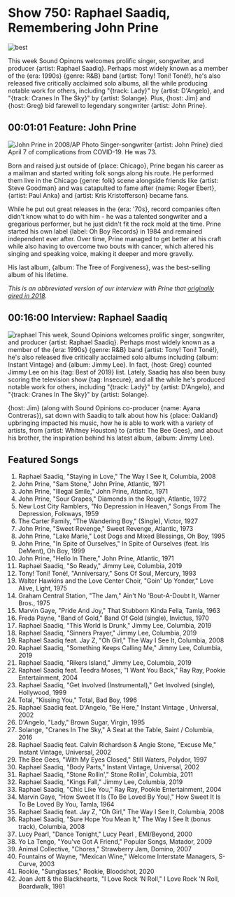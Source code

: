 

# Show 750: Raphael Saadiq, Remembering John Prine

![best](https://sound-images.s3.amazonaws.com/images/2020/raph.jpg)

This week Sound Opinons welcomes prolific singer, songwriter, and producer {artist: Raphael Saadiq}. Perhaps most widely known as a member of the {era: 1990s} {genre: R&B} band {artist: Tony! Toni! Toné!}, he's also released five critically acclaimed solo albums, all the while producing notable work for others, including "{track: Lady}" by {artist: D'Angelo}, and "{track: Cranes In The Sky}" by {artist: Solange}. Plus, {host: Jim} and {host: Greg} bid farewell to legendary songwriter {artist: John Prine}.


## 00:01:01 Feature: John Prine
![John Prine in 2008/AP Photo](https://sound-images.s3.amazonaws.com/images/2020/prine.jpg)
Singer-songwriter {artist: John Prine} died April 7 of complications from COVID-19. 
He was 73. 

Born and raised just outside of {place: Chicago}, Prine began his career as a mailman and started writing folk songs along his route. He performed them live in the Chicago {genre: folk} scene alongside friends like {artist: Steve Goodman} and was catapulted to fame after {name: Roger Ebert}, {artist: Paul Anka} and {artist: Kris Kristofferson} became fans. 

While he put out great releases in the {era: '70s}, record companies often didn't know what to do with him - he was a talented songwriter and a gregarious performer, but he just didn't fit the rock mold at the time. Prine started his own label {label: Oh Boy Records} in 1984 and remained independent ever after. Over time, Prine managed to get better at his craft while also having to overcome two bouts with cancer, which altered his singing and speaking voice, making it deeper and more gravelly. 

His last album, {album: The Tree of Forgiveness}, was the best-selling album of his lifetime. 

*This is an abbreviated version of our interview with Prine that [originally aired in 2018](https://soundopinions.org/show/651/#johnprine).*

## 00:16:00 Interview: Raphael Saadiq

![raphael](https://s3.amazonaws.com/sound-images/images/2020/Raphael%20Saadiq.jpg)
This week, Sound Opinions welcomes prolific singer, songwriter, and producer {artist: Raphael Saadiq}. Perhaps most widely known as a member of the {era: 1990s} {genre: R&B} band {artist: Tony! Toni! Toné!}, he's also released five critically acclaimed solo albums including {album: Instant Vintage} and {album: Jimmy Lee}. In fact, {host: Greg} counted Jimmy Lee on his {tag: Best of 2019} list.  Lately, Saadiq has also been busy scoring the television show {tag: Insecure}, and all the while he's produced notable work for others, including "{track: Lady}" by {artist: D'Angelo}, and "{track: Cranes In The Sky}" by {artist: Solange}. 

{host: Jim} (along with Sound Opinions co-producer {name: Ayana Contreras}), sat down with Saadiq to talk about how his {place: Oakland} upbringing impacted his music, how he is able to work with a variety of artists, from {artist: Whitney Houston} to {artist: The Bee Gees}, and about his brother, the inspiration behind his latest album, {album: Jimmy Lee}. 


## Featured Songs
1. Raphael Saadiq, "Staying in Love," The Way I See It, Columbia, 2008
1. John Prine, "Sam Stone," John Prine, Atlantic, 1971
1. John Prine, "Illegal Smile," John Prine, Atlantic, 1971
1. John Prine, "Sour Grapes," Diamonds in the Rough, Atlantic, 1972
1. New Lost City Ramblers, "No Depression in Heaven," Songs From The Depression, Folkways, 1959
1. The Carter Family, "The Wandering Boy," (Single), Victor, 1927
1. John Prine, "Sweet Revenge," Sweet Revenge, Atlantic, 1973
1. John Prine, "Lake Marie," Lost Dogs and Mixed Blessings, Oh Boy, 1995
1. John Prine, "In Spite of Ourselves," In Spite of Ourselves (feat. Iris DeMent), Oh Boy, 1999
1. John Prine, "Hello In There," John Prine, Atlantic, 1971
1. Raphael Saadiq, "So Ready," Jimmy Lee, Columbia, 2019
1. Tony! Toni! Toné!, "Anniversary," Sons Of Soul, Mercury, 1993
1. Walter Hawkins and the Love Center Choir, "Goin' Up Yonder," Love Alive, Light, 1975
1. Graham Central Station, "The Jam," Ain't No 'Bout-A-Doubt It, Warner Bros., 1975
1. Marvin Gaye, "Pride And Joy," That Stubborn Kinda Fella, Tamla, 1963
1. Freda Payne, "Band of Gold," Band Of Gold (single), Invictus, 1970
1. Raphael Saadiq, "This World Is Drunk," Jimmy Lee, Columbia, 2019
1. Raphael Saadiq, "Sinners Prayer," Jimmy Lee, Columbia, 2019
1. Raphael Saadiq feat. Jay Z, "Oh Girl," The Way I See It, Columbia, 2008
1. Raphael Saadiq, "Something Keeps Calling Me," Jimmy Lee, Columbia, 2019
1. Raphael Saadiq, "Rikers Island," Jimmy Lee, Columbia, 2019
1. Raphael Saadiq feat. Teedra Moses, "I Want You Back," Ray Ray, Pookie Entertainment, 2004
1. Raphael Saadiq, "Get Involved (Instrumental)," Get Involved (single), Hollywood, 1999
1. Total, "Kissing You," Total, Bad Boy, 1996
1. Raphael Saadiq feat. D'Angelo, "Be Here," Instant Vintage , Universal, 2002
1. D'Angelo, "Lady," Brown Sugar, Virgin, 1995
1. Solange, "Cranes In The Sky," A Seat at the Table, Saint / Columbia, 2016
1. Raphael Saadiq feat. Calvin Richardson & Angie Stone, "Excuse Me," Instant Vintage, Universal, 2002
1. The Bee Gees, "With My Eyes Closed," Still Waters, Polydor, 1997
1. Raphael Saadiq, "Body Parts," Instant Vintage, Universal, 2002
1. Raphael Saadiq, "Stone Rollin'," Stone Rollin', Columbia, 2011
1. Raphael Saadiq, "Kings Fall," Jimmy Lee, Columbia, 2019
1. Raphael Saadiq, "Chic Like You," Ray Ray, Pookie Entertainment, 2004
1. Marvin Gaye, "How Sweet It Is (To Be Loved By You)," How Sweet It Is To Be Loved By You, Tamla, 1964
1. Raphael Saadiq feat. Jay Z, "Oh Girl," The Way I See It, Columbia, 2008
1. Raphael Saadiq, "Sure Hope You Mean It," The Way I See It (bonus track), Columbia, 2008
1. Lucy Pearl, "Dance Tonight," Lucy Pearl , EMI/Beyond, 2000
1. Yo La Tengo, "You've Got A Friend," Popular Songs, Matador, 2009
1. Animal Collective, "Chores," Strawberry Jam, Domino, 2007
1. Fountains of Wayne, "Mexican Wine," Welcome Interstate Managers, S-Curve, 2003
1. Rookie, "Sunglasses," Rookie, Bloodshot, 2020
1. Joan Jett & the Blackhearts, "I Love Rock 'N Roll," I Love Rock 'N Roll, Boardwalk, 1981
